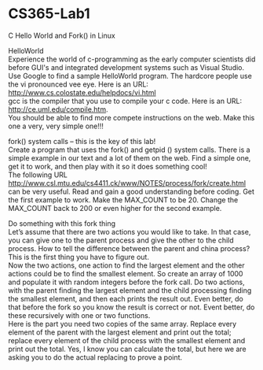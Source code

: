 # CS365-Lab1
C Hello World and Fork() in Linux

HelloWorld <br />
Experience the world of c-programming as the early computer scientists did before GUI's and integrated development systems such as Visual Studio.<br />
Use Google to find a sample HelloWorld program. The hardcore people use the vi pronounced vee eye. Here is an URL: <br />
http://www.cs.colostate.edu/helpdocs/vi.html<br />
gcc is the compiler that you use to compile your c code. Here is an URL: <br />
http://ce.uml.edu/compile.htm. <br />
You should be able to find more compete instructions on the web. Make this one a very, very simple one!!!<br />

fork() system calls – this is the key of this lab!<br />
Create a program that uses the fork() and getpid () system calls. There is a simple example in our text and a lot of them on the web. Find a simple one, get it to work, and then play with it so it does something cool!<br />
The following URL http://www.csl.mtu.edu/cs4411.ck/www/NOTES/process/fork/create.html <br />
can be very useful. Read and gain a good understanding before coding. Get the first example to work. Make the MAX_COUNT to be 20. Change the MAX_COUNT back to 200 or even higher for the second example.<br />

Do something with this fork thing<br />
Let’s assume that there are two actions you would like to take. In that case, you can give one to the parent process and give the other to the child process. How to tell the difference between the parent and china process? This is the first thing you have to figure out. <br />
Now the two actions, one action to find the largest element and the other actions could be to find the smallest element. So create an array of 1000 and populate it with random integers before the fork call. Do two actions, with the parent finding the largest element and the child processing finding the smallest element, and then each prints the result out. Even better, do that before the fork so you know the result is correct or not. Event better, do these recursively with one or two functions. <br />
Here is the part you need two copies of the same array. Replace every element of the parent with the largest element and print out the total; replace every element of the child process with the smallest element and print out the total. Yes, I know you can calculate the total, but here we are asking you to do the actual replacing to prove a point. <br />
